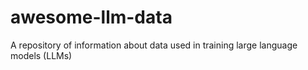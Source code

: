 # awesome-llm-data
A repository of information about data used in training large language models (LLMs)
